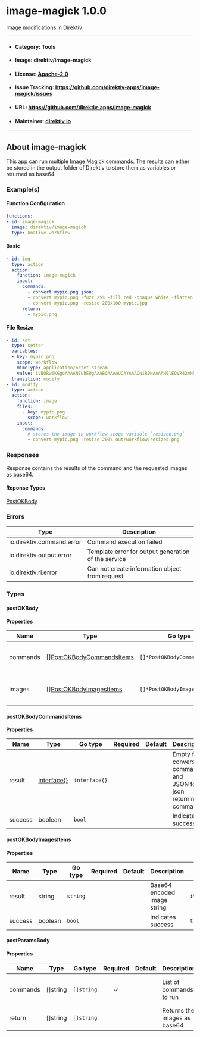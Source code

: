 
# image-magick 1.0.0

Image modifications in Direktiv

---
- #### Category: Tools
- #### Image: direktiv/image-magick 
- #### License: [Apache-2.0](https://www.apache.org/licenses/LICENSE-2.0)
- #### Issue Tracking: https://github.com/direktiv-apps/image-magick/issues
- #### URL: https://github.com/direktiv-apps/image-magick
- #### Maintainer: [direktiv.io](https://www.direktiv.io)
---

## About image-magick

This app can run multiple [Image Magick](https://imagemagick.org/index.php) commands. 
The results can either be stored in the output folder of Direktiv to store them as variables or returned as base64.

### Example(s)
  #### Function Configuration
  ```yaml
  functions:
  - id: image-magick
    image: direktiv/image-magick
    type: knative-workflow
  ```
   #### Basic
   ```yaml
   - id: img
     type: action
     action:
       function: image-magick
       input:
         commands:
           - convert mypic.png json:
           - convert mypic.png -fuzz 25% -fill red -opaque white -flatten mypic.png
           - convert mypic.png -resize 200x100 mypic.jpg
         return:
           - mypic.png
   ```
   #### File Resize
   ```yaml
   - id: set
     type: setter
     variables:
     - key: mypic.png
       scope: workflow
       mimeType: application/octet-stream
       value: iVBORw0KGgoAAAANSUhEUgAAABQAAAAUCAYAAACNiR0NAAAAH0lEQVR42mNk+P+/noGKgHHUwFEDRw0cNXDUwJFqIAAczzHZPJWe1QAAAABJRU5ErkJggg==
     transition: modify
   - id: modify 
     type: action
     action:
       function: image
       files:
         - key: mypic.png
           scope: workflow
       input: 
         commands:
           # stores the image in workflow scope variable `resized.png`
           - convert mypic.png -resize 200% out/workflow/resized.png 
   ```

### Responses
  Response contains the results of the command and the requested images as base64.
#### Reponse Types
    
  

[PostOKBody](#post-o-k-body)

### Errors
| Type | Description
|------|---------|
| io.direktiv.command.error | Command execution failed |
| io.direktiv.output.error | Template error for output generation of the service |
| io.direktiv.ri.error | Can not create information object from request |


### Types
#### <span id="post-o-k-body"></span> postOKBody

  



**Properties**

| Name | Type | Go type | Required | Default | Description | Example |
|------|------|---------|:--------:| ------- |-------------|---------|
| commands | [][PostOKBodyCommandsItems](#post-o-k-body-commands-items)| `[]*PostOKBodyCommandsItems` |  | | List of results for the commands. |  |
| images | [][PostOKBodyImagesItems](#post-o-k-body-images-items)| `[]*PostOKBodyImagesItems` |  | | List of base64 encoded images. |  |


#### <span id="post-o-k-body-commands-items"></span> postOKBodyCommandsItems

  



**Properties**

| Name | Type | Go type | Required | Default | Description | Example |
|------|------|---------|:--------:| ------- |-------------|---------|
| result | [interface{}](#interface)| `interface{}` |  | | Empty for conversion commands and<br> JSON for json returning commands. | `{"image":{"alpha":"sss"}}` |
| success | boolean| `bool` |  | | Indicates success | `true` |


#### <span id="post-o-k-body-images-items"></span> postOKBodyImagesItems

  



**Properties**

| Name | Type | Go type | Required | Default | Description | Example |
|------|------|---------|:--------:| ------- |-------------|---------|
| result | string| `string` |  | | Base64 encoded image string | `iVBORw0KGgoA...AABJRU5ErkJggg==` |
| success | boolean| `bool` |  | | Indicates success | `true` |


#### <span id="post-params-body"></span> postParamsBody

  



**Properties**

| Name | Type | Go type | Required | Default | Description | Example |
|------|------|---------|:--------:| ------- |-------------|---------|
| commands | []string| `[]string` | ✓ | | List of commands to run | `convert mypic.png -resize 200x100 mypic.jpg` |
| return | []string| `[]string` |  | | Returns the images as base64 | `myimage.jpg` |

 
